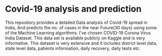 # Covid-19 analysis and prediction
This repository provides a detailed Data analysis of Covid-19 spread in India, And predicts the no. of cases in the near Future(30 days) using some of the Machine Learning algorithms. I've chosen COVID-19 Corona Virus India Dataset. This data set is available publicly on Kaggle and is very informative. This dataset is very extensive and it includes district level data, state level data, patients information, daily recovery, daily tests etc. 
